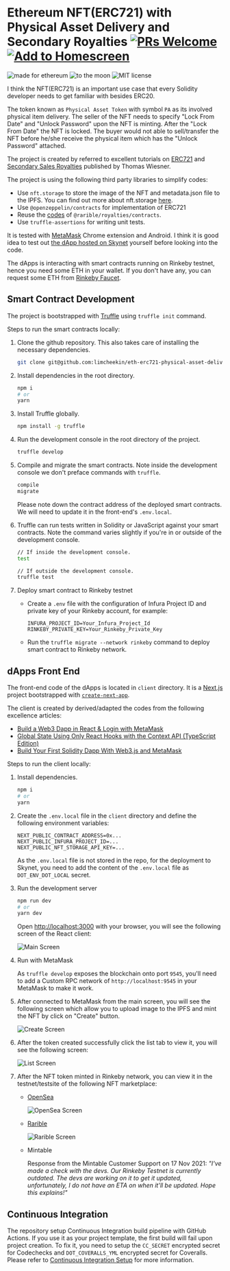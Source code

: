 # Ethereum NFT(ERC721) with Physical Asset Delivery and Secondary Royalties [![PRs Welcome](https://img.shields.io/badge/PRs-welcome-brightgreen.svg?style=flat-square)](http://makeapullrequest.com) [![Add to Homescreen](https://img.shields.io/badge/Skynet-Add%20To%20Homescreen-00c65e?logo=skynet&labelColor=0d0d0d)](https://homescreen.hns.siasky.net/#/skylink/)

<p>
  <img alt="made for ethereum" src="https://img.shields.io/badge/made_for-ethereum-771ea5.svg">
  <img alt="to the moon" src="https://img.shields.io/badge/to_the-moon-fab127.svg">
  <img alt="MIT license" src="https://img.shields.io/badge/license-MIT-blue.svg">
</p>

I think the NFT(ERC721) is an important use case that every Solidity developer needs to get familiar with besides ERC20. 

The token known as `Physical Asset Token` with symbol `PA` as its involved physical item delivery. The seller of the NFT needs to specify "Lock From Date" and "Unlock Password" upon the NFT is minting. After the "Lock From Date" the NFT is locked. The buyer would not able to sell/transfer the NFT before he/she receive the physical item which has the "Unlock Password" attached.

The project is created by referred to excellent tutorials on [ERC721](https://ethereum-blockchain-developer.com/120-erc721-supply-chain-aisthisi/00-aisthisi-project-overview/) and [Secondary Sales Royalties](https://ethereum-blockchain-developer.com/121-erc721-secondary-sales-royalties-erc2981/00-overview/) published by Thomas Wiesner.

The project is using the following third party libraries to simplify codes:
- Use `nft.storage` to store the image of the NFT and metadata.json file to the IPFS. You can find out more about nft.storage [here](https://nft.storage/).
- Use `@openzeppelin/contracts` for implementation of ERC721
- Reuse the [codes](https://github.com/rarible/protocol-contracts/tree/master/royalties/contracts) of `@rarible/royalties/contracts`.
- Use `truffle-assertions` for writing unit tests.

It is tested with [MetaMask](https://metamask.io/) Chrome extension and Android. I think it is good idea to test out [the dApp hosted on Skynet]() yourself before looking into the code.

The dApps is interacting with smart contracts running on Rinkeby testnet, hence you need some ETH in your wallet. If you don't have any, you can request some ETH from [Rinkeby Faucet](https://faucet.rinkeby.io/). 


## Smart Contract Development
The project is bootstrapped with [Truffle](https://www.trufflesuite.com/truffle) using `truffle init` command.

Steps to run the smart contracts locally:
1. Clone the github repository. This also takes care of installing the necessary dependencies.
    ```bash
    git clone git@github.com:limcheekin/eth-erc721-physical-asset-delivery.git
    ```

2. Install dependencies in the root directory.
    ```bash
    npm i
    # or
    yarn
    ```

3. Install Truffle globally.
    ```bash
    npm install -g truffle
    ```

4. Run the development console in the root directory of the project.
    ```bash
    truffle develop
    ```

5. Compile and migrate the smart contracts. Note inside the development console we don't preface commands with `truffle`.
    ```bash
    compile
    migrate
    ```
    Please note down the contract address of the deployed smart contracts. We will need to update it in the front-end's `.env.local`.

6. Truffle can run tests written in Solidity or JavaScript against your smart contracts. Note the command varies slightly if you're in or outside of the development console.
    ```bash
    // If inside the development console.
    test

    // If outside the development console.
    truffle test
    ```

7. Deploy smart contract to Rinkeby testnet
    - Create a `.env` file with the configuration of Infura Project ID and private key of your Rinkeby account, for example:
        ```
        INFURA_PROJECT_ID=Your_Infura_Project_Id
        RINKEBY_PRIVATE_KEY=Your_Rinkeby_Private_Key
        ```

    - Run the `truffle migrate --network rinkeby` command to deploy smart contract to Rinkeby network.


## dApps Front End
The front-end code of the dApps is located in `client` directory. It is a [Next.js](https://nextjs.org/) project bootstrapped with [`create-next-app`](https://github.com/vercel/next.js/tree/canary/packages/create-next-app).

The client is created by derived/adapted the codes from the following excellence articles:
- [Build a Web3 Dapp in React & Login with MetaMask](https://dev.to/jacobedawson/build-a-web3-dapp-in-react-login-with-metamask-4chp)
- [Global State Using Only React Hooks with the Context API (TypeScript Edition)](https://javascript.plainenglish.io/global-state-using-only-react-hooks-with-the-context-api-typescript-edition-ada822fc282c)
- [Build Your First Solidity Dapp With Web3.js and MetaMask](http://blog.adnansiddiqi.me/build-your-first-solidity-dapp-with-web3-js-and-metamask/)

Steps to run the client locally:
1. Install dependencies.
    ```bash
    npm i
    # or
    yarn
    ```

2. Create the `.env.local` file in the `client` directory and define the following environment variables:
    ```
    NEXT_PUBLIC_CONTRACT_ADDRESS=0x...
    NEXT_PUBLIC_INFURA_PROJECT_ID=...
    NEXT_PUBLIC_NFT_STORAGE_API_KEY=...
    ```
   As the `.env.local` file is not stored in the repo, for the deployment to Skynet, you need to add the content of the `.env.local` file as `DOT_ENV_DOT_LOCAL` secret.

3. Run the development server
    ```bash
    npm run dev
    # or
    yarn dev
    ```
    Open [http://localhost:3000](http://localhost:3000) with your browser, you will see the following screen of the React client:
    
    ![Main Screen](https://github.com/limcheekin/eth-erc721-physical-asset-delivery/raw/master/doc/images/main.png "Main Screen")

4. Run with MetaMask
    
    As `truffle develop` exposes the blockchain onto port `9545`, you'll need to add a Custom RPC network of `http://localhost:9545` in your MetaMask to make it work.

5. After connected to MetaMask from the main screen, you will see the following screen which allow you to upload image to the IPFS and mint the NFT by click on "Create" button.

    ![Create Screen](https://github.com/limcheekin/eth-erc721-physical-asset-delivery/raw/master/doc/images/create.png "Create Screen") 

6. After the token created successfully click the list tab to view it, you will see the following screen:

    ![List Screen](https://github.com/limcheekin/eth-erc721-physical-asset-delivery/raw/master/doc/images/list.png "List Screen")

7. After the NFT token minted in Rinkeby network, you can view it in the testnet/testsite of the following NFT marketplace:
    - [OpenSea](https://testnets.opensea.io/assets/0x4e1e053c2515b20ddd66418de11f283bfc7e745a/0)
      
        ![OpenSea Screen](https://github.com/limcheekin/eth-erc721-physical-asset-delivery/raw/master/doc/images/opensea.png "OpenSea Screen")

    - [Rarible](https://rinkeby.rarible.com/token/0x4e1e053c2515b20ddd66418de11f283bfc7e745a:0)

        ![Rarible Screen](https://github.com/limcheekin/eth-erc721-physical-asset-delivery/raw/master/doc/images/rarible.png "Rarible Screen")    

    - Mintable

        Response from the Mintable Customer Support on 17 Nov 2021: _"I've made a check with the devs. Our Rinkeby Testnet is currently outdated. The devs are working on it to get it updated, unfortunately, I do not have an ETA on when it'll be updated. Hope this explains!"_

## Continuous Integration
The repository setup Continuous Integration build pipeline with GitHub Actions. If you use it as your project template, the first build will fail upon project creation. To fix it, you need to setup the `CC_SECRET` encrypted secret for Codechecks and `DOT_COVERALLS_YML` encrypted secret for Coveralls. Please refer to [Continuous Integration Setup](doc/ContinuousIntegrationSetup.md) for more information.